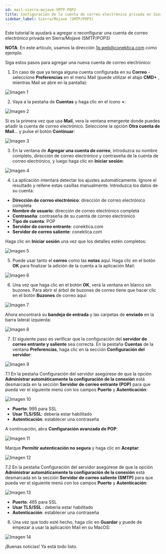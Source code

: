 ```yaml
---
id: mail-sierra-mojave-SMTP-POP3
title: Configuración de la cuenta de correo electrónico privada en Sierra/Mojave (SMTP/POP3)
sidebar_label: Sierra/Mojave (SMTP/POP3)
---
```

Este tutorial le ayudará a agregar o reconfigurar una cuenta de correo electrónico privada en Sierra/Mojave (SMTP/POP3)

**NOTA**: En este artículo, usamos la dirección 1p.web@conektica.com como ejemplo. 

Siga estos pasos para agregar una nueva cuenta de correo electrónico: 

1. En caso de que ya tenga alguna cuenta configurada en su **Correo** - seleccione **Preferencias** en el menú Mail (puede utilizar el atajo **CMD+** , mientras Mail se abre en la pantalla): 

<div class="w-30">

![Imagen 1](https://raw.githubusercontent.com/adanuriplata/cnk-external-doku/master/static/img/Mojave%20POP3/F1.png)

</div>

2. Vaya a la pestaña de **Cuentas** y haga clic en el icono **+**: 

<div class="w-70">

![Imagen 2](https://raw.githubusercontent.com/adanuriplata/cnk-external-doku/master/static/img/Mojave%20POP3/F2.png)

</div>

Si es la primera vez que usa **Mail**, vera la ventana emergente donde puedes añadir la cuenta de correo electrónico. Seleccione la opción **Otra cuenta de Mail**... y pulse el botón **Continuar**:

<div class="w-60">

![Imagen 3](https://raw.githubusercontent.com/adanuriplata/cnk-external-doku/master/static/img/Mojave%20POP3/F3.png)

</div>

3. En la ventana de **Agregar una cuenta de correo**, introduzca su nombre completo, dirección de correo electrónico y contraseña de la cuenta de correo electrónico, y luego haga clic en **Iniciar sesión**: 

<div class="w-60">

![Imagen 4](https://raw.githubusercontent.com/adanuriplata/cnk-external-doku/master/static/img/Mojave%20POP3/F4.png)

</div>

4. La aplicación intentará detectar los ajustes automáticamente. Ignore el resultado y rellene estas casillas manualmente. Introduzca los datos de su cuenta: 

- **Dirección de correo electrónico**: dirección de correo electrónico completa
- **Nombre de usuario**: dirección de correo electrónico completa
- **Contraseña**: contraseña de su cuenta de correo electrónico
- **Tipo de cuenta**: POP
- **Servidor de correo entrante**: conektica.com
- **Servidor de correo saliente**: conektica.com

Haga clic en **Iniciar sesión** una vez que los detalles estén completos: 

<div class="w-60">

![Imagen 5](https://raw.githubusercontent.com/adanuriplata/cnk-external-doku/master/static/img/Mojave%20POP3/F5.png)

</div>

5. Puede usar tanto el **correo** como las **notas** aquí. Haga clic en el botón **OK** para finalizar la adición de la cuenta a la aplicación Mail: 

<div class="w-60">

![Imagen 6](https://raw.githubusercontent.com/adanuriplata/cnk-external-doku/master/static/img/Mojave%20POP3/F6.png)

</div>

6. Una vez que haga clic en el botón **OK**, verá la ventana en blanco sin buzones. Para abrir el árbol de buzones de correo tiene que hacer clic en el botón **Buzones** de correo aquí: 

<div class="w-40">

![Imagen 7](https://raw.githubusercontent.com/adanuriplata/cnk-external-doku/master/static/img/Mojave%20POP3/F7.png)

</div>

Ahora encontrará su **bandeja de entrada** y las carpetas de **enviado** en la barra lateral izquierda: 

<div class="w-30">

![Imagen 8](https://raw.githubusercontent.com/adanuriplata/cnk-external-doku/master/static/img/Mojave%20POP3/F8.png)

</div>

7. El siguiente paso es verificar que la configuración del **servidor de correo entrante y saliente** sea correcta. En la pestaña **Cuentas** de la ventana **Preferencias**, haga clic en la sección **Configuración del servidor**: 

<div class="w-80">

![Imagen 9](https://raw.githubusercontent.com/adanuriplata/cnk-external-doku/master/static/img/Mojave%20POP3/F9.png)

</div>

7.1 En la pestaña Configuración del servidor asegúrese de que la opción **Administrar automáticamente la configuración de la conexión** está desmarcada en la sección **Servidor de correo entrante (POP)** para que pueda ver el siguiente menú con los campos **Puerto** y **Autenticación**:

<div class="w-80">

![Imagen 10](https://raw.githubusercontent.com/adanuriplata/cnk-external-doku/master/static/img/Mojave%20POP3/F10.png)

</div>

- **Puerto**: 995 para SSL
- **Usar TLS/SSL**: debería estar habilitado
- **Autenticación**: establecer una contraseña

A continuación, abra **Configuración avanzada de POP**: 

<div class="w-80">

![Imagen 11](https://raw.githubusercontent.com/adanuriplata/cnk-external-doku/master/static/img/Mojave%20POP3/F11.png)

</div>

Marque **Permitir autenticación no segura** y haga clic en **Aceptar**:

<div class="w-60">

![Imagen 12](https://raw.githubusercontent.com/adanuriplata/cnk-external-doku/master/static/img/Mojave%20POP3/F12.png)

</div>

7.2 En la pestaña Configuración del servidor asegúrese de que la opción **Administrar automáticamente la configuración de la conexión** está desmarcada en la sección **Servidor de correo saliente (SMTP)** para que pueda ver el siguiente menú con los campos **Puerto** y **Autenticación**:

<div class="w-80">

![Imagen 13](https://raw.githubusercontent.com/adanuriplata/cnk-external-doku/master/static/img/Mojave%20POP3/F13.png)

</div>

- **Puerto**: 465 para SSL 
- **Usar TLS/SSL** : debería estar habilitado
- **Autenticación**: establecer una contraseña

8. Una vez que todo esté hecho, haga clic en **Guardar** y puede de empezar a usar la aplicación Mail en su MacOS: 

<div class="w-80">

![Imagen 14](https://raw.githubusercontent.com/adanuriplata/cnk-external-doku/master/static/img/Mojave%20POP3/F14.png)

</div>
¡Buenas noticias! Ya está todo listo. 






